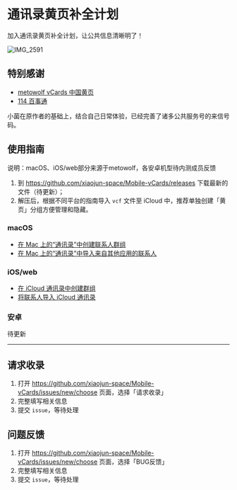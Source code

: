 通讯录黄页补全计划
======

加入通讯录黄页补全计划，让公共信息清晰明了！

![IMG_2591](https://user-images.githubusercontent.com/93051683/164186657-96b9f4d3-8e13-400e-a94e-af8457dce0ba.JPG)

## 特别感谢
 - [metowolf vCards 中国黄页](https://github.com/metowolf/vCards)
 - [114 百事通](http://www.114best.com/)

小菌在原作者的基础上，结合自己日常体验，已经完善了诸多公共服务号的来信号码。

## 使用指南

说明：macOS、iOS/web部分来源于metowolf，各安卓机型待内测成员反馈

 1. 到 https://github.com/xiaojun-space/Mobile-vCards/releases 下载最新的文件（待更新）；
 2. 解压后，根据不同平台的指南导入 `vcf` 文件至 iCloud 中，推荐单独创建「黄页」分组方便管理和隐藏。

### macOS
 - [在 Mac 上的“通讯录”中创建联系人群组](https://support.apple.com/zh-cn/guide/contacts/adrb3280fe91/12.0/mac/10.14)
 - [在 Mac 上的“通讯录”中导入来自其他应用的联系人](https://support.apple.com/zh-cn/guide/contacts/adrbk1457/mac)

### iOS/web
 - [在 iCloud 通讯录中创建群组](https://support.apple.com/kb/PH2667?locale=zh_CN)
 - [将联系人导入 iCloud 通讯录](https://support.apple.com/kb/ph3605?locale=zh_CN)

### 安卓
待更新

----

## 请求收录

 1. 打开 https://github.com/xiaojun-space/Mobile-vCards/issues/new/choose 页面，选择「请求收录」
 2. 完整填写相关信息
 3. 提交 `issue`，等待处理

## 问题反馈

 1. 打开 https://github.com/xiaojun-space/Mobile-vCards/issues/new/choose 页面，选择「BUG反馈」
 2. 完整填写相关信息
 3. 提交 `issue`，等待处理
